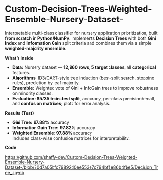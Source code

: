 # Custom-Decision-Trees-Weighted-Ensemble-Nursery-Dataset-
Interpretable multi-class classifier for nursery application prioritization, built **from scratch in Python/NumPy**. Implements **Decision Trees** with both **Gini Index** and **Information Gain** split criteria and combines them via a simple **weighted-majority ensemble**.

**What’s inside**
- **Data:** Nursery dataset — **12,960 rows**, **5 target classes**, all **categorical** features.
- **Algorithms:** ID3/CART-style tree induction (best-split search, stopping rules), prediction by leaf majority.
- **Ensemble:** Weighted vote of Gini + InfoGain trees to improve robustness on minority classes.
- **Evaluation:** **65/35 train–test split**, accuracy, per-class precision/recall, and **confusion matrices**; plots for error analysis.

**Results (Test)**
- **Gini Tree:** **97.88%** accuracy  
- **Information Gain Tree:** **97.82%** accuracy  
- **Weighted Ensemble:** **97.88%** accuracy  
Includes class-wise confusion matrices for interpretability.

**Code**

https://github.com/shaffy-dev/Custom-Decision-Trees-Weighted-Ensemble-Nursery-Dataset-/blob/80d7a05bfc79892d0ee553e7c794bf4e86b4fbe5/Decision_Tree_.ipynb
